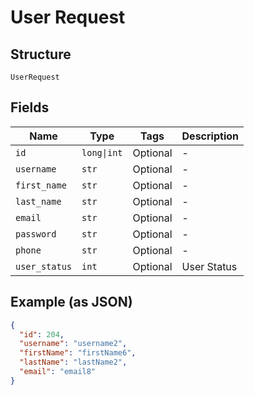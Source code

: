 
# User Request

## Structure

`UserRequest`

## Fields

| Name | Type | Tags | Description |
|  --- | --- | --- | --- |
| `id` | `long\|int` | Optional | - |
| `username` | `str` | Optional | - |
| `first_name` | `str` | Optional | - |
| `last_name` | `str` | Optional | - |
| `email` | `str` | Optional | - |
| `password` | `str` | Optional | - |
| `phone` | `str` | Optional | - |
| `user_status` | `int` | Optional | User Status |

## Example (as JSON)

```json
{
  "id": 204,
  "username": "username2",
  "firstName": "firstName6",
  "lastName": "lastName2",
  "email": "email8"
}
```

